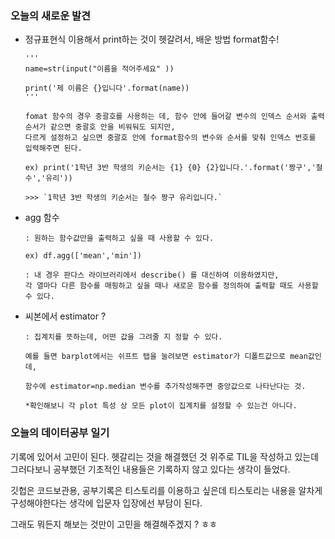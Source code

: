 ### 오늘의 새로운 발견

- 정규표현식 이용해서 print하는 것이 헷갈려서, 배운 방법 format함수!

      '''
      name=str(input("이름을 적어주세요" ))

      print('제 이름은 {}입니다'.format(name))
      '''

      fomat 함수의 경우 중괄호를 사용하는 데, 함수 안에 들어갈 변수의 인덱스 순서와 출력 순서가 같으면 중괄호 안을 비워둬도 되지만,
      다르게 설정하고 싶으면 중괄호 안에 format함수의 변수와 순서를 맞춰 인덱스 번호를 입력해주면 된다. 

      ex) print('1학년 3반 학생의 키순서는 {1} {0} {2}입니다.'.format('짱구','철수','유리'))
    
      >>> `1학년 3반 학생의 키순서는 철수 짱구 유리입니다.`

- agg 함수

      : 원하는 함수값만을 출력하고 싶을 때 사용할 수 있다. 

      ex) df.agg(['mean','min']) 

      : 내 경우 판다스 라이브러리에서 describe() 를 대신하여 이용하였지만, 
      각 열마다 다른 함수를 매핑하고 싶을 때나 새로운 함수를 정의하여 출력할 때도 사용할 수 있다. 

- 씨본에서 estimator ?

      : 집계치를 뜻하는데, 어떤 값을 그려줄 지 정할 수 있다. 

      예를 들면 barplot에서는 쉬프트 탭을 눌려보면 estimator가 디폴트값으로 mean값인데, 
  
      함수에 estimator=np.median 변수를 추가작성해주면 중앙값으로 나타난다는 것. 

      *확인해보니 각 plot 특성 상 모든 plot이 집계치를 설정할 수 있는건 아니다.  

### 오늘의 데이터공부 일기

기록에 있어서 고민이 된다. 헷갈리는 것을 해결했던 것 위주로 TIL을 작성하고 있는데 그러다보니 공부했던 기초적인 내용들은 기록하지 않고 있다는 생각이 들었다. 

깃헙은 코드보관용, 공부기록은 티스토리를 이용하고 싶은데 티스토리는 내용을 알차게 구성해야한다는 생각에 입문자 입장에선 부담이 된다. 

그래도 뭐든지 해보는 것만이 고민을 해결해주겠지 ? ㅎㅎ
